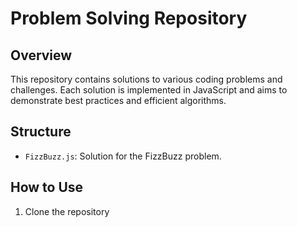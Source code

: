 # Problem Solving Repository

## Overview
This repository contains solutions to various coding problems and challenges. Each solution is implemented in JavaScript and aims to demonstrate best practices and efficient algorithms.

## Structure
- `FizzBuzz.js`: Solution for the FizzBuzz problem.

## How to Use
1. Clone the repository

